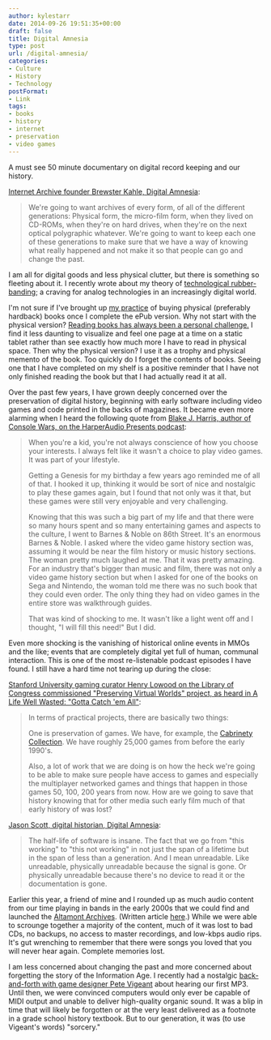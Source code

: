 ```yaml
---
author: kylestarr
date: 2014-09-26 19:51:35+00:00
draft: false
title: Digital Amnesia
type: post
url: /digital-amnesia/
categories:
- Culture
- History
- Technology
postFormat:
- Link
tags:
- books
- history
- internet
- preservation
- video games
---
```


A must see 50 minute documentary on digital record keeping and our history.

[Internet Archive founder Brewster Kahle, Digital Amnesia](https://www.youtube.com/watch?v=NdZxI3nFVJs):


<blockquote>We're going to want archives of every form, of all of the different generations: Physical form, the micro-film form, when they lived on CD-ROMs, when they're on hard drives, when they're on the next optical polygraphic whatever. We're going to want to keep each one of these generations to make sure that we have a way of knowing what really happened and not make it so that people can go and change the past.</blockquote>


I am all for digital goods and less physical clutter, but there is something so fleeting about it. I recently wrote about my theory of [technological rubber-banding](https://www.zerocounts.net/2014/08/04/building-blocks/); a craving for analog technologies in an increasingly digital world.

I'm not sure if I've brought up [my practice](https://twitter.com/_kylestarr/status/499767664978305028) of buying physical (preferably hardback) books once I complete the ePub version. Why not start with the physical version? [Reading books has always been a personal challenge.](http://thestarrlist.com/2014/02/24/on-reading/) I find it less daunting to visualize and feel one page at a time on a static tablet rather than see exactly how much more I have to read in physical space. Then why the physical version? I use it as a trophy and physical memento of the book. Too quickly do I forget the contents of books. Seeing one that I have completed on my shelf is a positive reminder that I have not only finished reading the book but that I had actually read it at all.

Over the past few years, I have grown deeply concerned over the preservation of digital history, beginning with early software including video games and code printed in the backs of magazines. It became even more alarming when I heard the following quote from [Blake J. Harris, author of Console Wars, on the HarperAudio Presents podcast](https://itunes.apple.com/us/podcast/console-wars-by-blake-j.-harris/id806303320?i=308764902&mt=2):


<blockquote>When you're a kid, you're not always conscience of how you choose your interests. I always felt like it wasn't a choice to play video games. It was part of your lifestyle.

Getting a Genesis for my birthday a few years ago reminded me of all of that. I hooked it up, thinking it would be sort of nice and nostalgic to play these games again, but I found that not only was it that, but these games were still very enjoyable and very challenging.

Knowing that this was such a big part of my life and that there were so many hours spent and so many entertaining games and aspects to the culture, I went to Barnes & Noble on 86th Street. It's an enormous Barnes & Noble. I asked where the video game history section was, assuming it would be near the film history or music history sections. The woman pretty much laughed at me. That it was pretty amazing. For an industry that's bigger than music and film, there was not only a video game history section but when I asked for one of the books on Sega and Nintendo, the woman told me there was no such book that they could even order. The only thing they had on video games in the entire store was walkthrough guides.

That was kind of shocking to me. It wasn't like a light went off and I thought, "I will fill this need!" But I did.</blockquote>


Even more shocking is the vanishing of historical online events in MMOs and the like; events that are completely digital yet full of human, communal interaction. This is one of the most re-listenable podcast episodes I have found. I still have a hard time not tearing up during the close:

[Stanford University gaming curator Henry Lowood on the Library of Congress commissioned "Preserving Virtual Worlds" project, as heard in A Life Well Wasted: "Gotta Catch 'em All"](https://itunes.apple.com/us/podcast/gotta-catch-em-all/id303688916?i=51042613&mt=2):


<blockquote>In terms of practical projects, there are basically two things:

One is preservation of games. We have, for example, the [Cabrinety Collection](http://www-sul.stanford.edu/depts/hasrg/histsci/index.htm). We have roughly 25,000 games from before the early 1990's.

Also, a lot of work that we are doing is on how the heck we're going to be able to make sure people have access to games and especially the multiplayer networked games and things that happen in those games 50, 100, 200 years from now. How are we going to save that history knowing that for other media such early film much of that early history of was lost?</blockquote>


[Jason Scott, digital historian, Digital Amnesia](https://www.youtube.com/watch?v=NdZxI3nFVJs):


<blockquote>The half-life of software is insane. The fact that we go from "this working" to "this not working" in not just the span of a lifetime but in the span of less than a generation. And I mean unreadable. Like unreadable, physically unreadable because the signal is gone. Or physically unreadable because there's no device to read it or the documentation is gone.</blockquote>


Earlier this year, a friend of mine and I rounded up as much audio content from our time playing in bands in the early 2000s that we could find and launched the [Altamont Archives](http://soundcloud.com/altamont-archives). (Written article [here](http://thestarrlist.com/2014/02/04/the-altamont-archives/).) While we were able to scrounge together a majority of the content, much of it was lost to bad CDs, no backups, no access to master recordings, and low-kbps audio rips. It's gut wrenching to remember that there were songs you loved that you will never hear again. Complete memories lost.

I am less concerned about changing the past and more concerned about forgetting the story of the Information Age. I recently had a nostalgic [back-and-forth with game designer Pete Vigeant](https://twitter.com/greenghoulie/status/497926978604105728) about hearing our first MP3. Until then, we were convinced computers would only ever be capable of MIDI output and unable to deliver high-quality organic sound. It was a blip in time that will likely be forgotten or at the very least delivered as a footnote in a grade school history textbook. But to our generation, it was (to use Vigeant's words) "sorcery."

